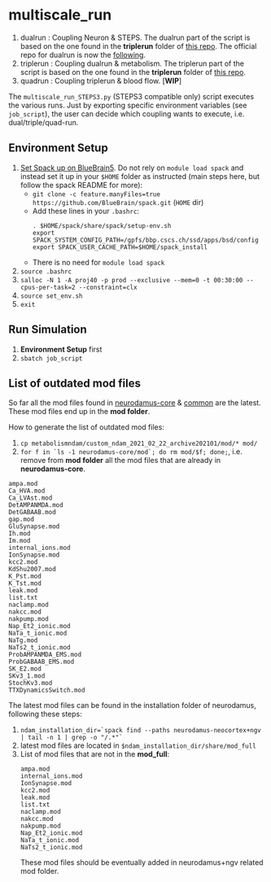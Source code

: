 # multiscale_run

1. dualrun : Coupling Neuron & STEPS. The dualrun part of the script is based on the one found in the **triplerun** folder of [this repo](https://bbpgitlab.epfl.ch/molsys/metabolismndam). The official repo for dualrun is now the [following](https://bbpgitlab.epfl.ch/molsys/dualrun).
1. triplerun : Coupling dualrun & metabolism. The triplerun part of the script is based on the one found in the **triplerun** folder of [this repo](https://bbpgitlab.epfl.ch/molsys/metabolismndam).
1. quadrun : Coupling triplerun & blood flow. [**WIP**]

The `multiscale_run_STEPS3.py` (STEPS3 compatible only) script executes the various runs. Just by exporting specific environment variables (see `job_script`), the user can decide which coupling wants to execute, i.e. dual/triple/quad-run.

## Environment Setup

1. [Set Spack up on BlueBrain5](https://github.com/BlueBrain/spack/blob/develop/bluebrain/documentation/setup_bb5.md). Do not rely on `module load spack` and instead set it up in your `$HOME` folder as instructed (main steps here, but follow the spack README for more):
    * `git clone -c feature.manyFiles=true https://github.com/BlueBrain/spack.git` (`HOME` dir)
    * Add these lines in your `.bashrc`:
        ```
        . $HOME/spack/share/spack/setup-env.sh
        export SPACK_SYSTEM_CONFIG_PATH=/gpfs/bbp.cscs.ch/ssd/apps/bsd/config
        export SPACK_USER_CACHE_PATH=$HOME/spack_install
        ```
    * There is no need for `module load spack`
1. `source .bashrc`
1. `salloc -N 1 -A proj40 -p prod --exclusive --mem=0 -t 00:30:00 --cpus-per-task=2 --constraint=clx`
1. `source set_env.sh`
1. `exit`

## Run Simulation

1. **Environment Setup** first
1. `sbatch job_script`

## List of outdated mod files

So far all the mod files found in [neurodamus-core](https://bbpgitlab.epfl.ch/hpc/sim/neurodamus-core/-/tree/main/mod) & [common](https://bbpgitlab.epfl.ch/hpc/sim/models/common/-/tree/main/mod/ngv) are the latest. These mod files end up in the **mod folder**.

How to generate the list of outdated mod files:

1. `cp metabolismndam/custom_ndam_2021_02_22_archive202101/mod/* mod/`
1. ```for f in `ls -1 neurodamus-core/mod`; do rm mod/$f; done;```, i.e. remove from **mod folder** all the mod files that are already in **neurodamus-core**.

```
ampa.mod
Ca_HVA.mod
Ca_LVAst.mod
DetAMPANMDA.mod
DetGABAAB.mod
gap.mod
GluSynapse.mod
Ih.mod
Im.mod
internal_ions.mod
IonSynapse.mod
kcc2.mod
KdShu2007.mod
K_Pst.mod
K_Tst.mod
leak.mod
list.txt
naclamp.mod
nakcc.mod
nakpump.mod
Nap_Et2_ionic.mod
NaTa_t_ionic.mod
NaTg.mod
NaTs2_t_ionic.mod
ProbAMPANMDA_EMS.mod
ProbGABAAB_EMS.mod
SK_E2.mod
SKv3_1.mod
StochKv3.mod
TTXDynamicsSwitch.mod
```

The latest mod files can be found in the installation folder of neurodamus, following these steps:

1. ``` ndam_installation_dir=`spack find --paths neurodamus-neocortex+ngv | tail -n 1 | grep -o "/.*"` ```
1. latest mod files are located in `$ndam_installation_dir/share/mod_full`
1. List of mod files that are not in the **mod_full**:
    ```
    ampa.mod
    internal_ions.mod
    IonSynapse.mod
    kcc2.mod
    leak.mod
    list.txt
    naclamp.mod
    nakcc.mod
    nakpump.mod
    Nap_Et2_ionic.mod
    NaTa_t_ionic.mod
    NaTs2_t_ionic.mod
    ```
    These mod files should be eventually added in neurodamus+ngv related mod folder.
